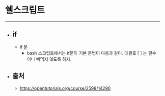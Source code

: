 
# 쉘스크립트
-----------------------------------------------

- ## if
	-  if 문
		+ bash 스크립트에서는 if문의 기본 문법이 다음과 같다. 대괄호 [ ] 는 필수이니 빼먹지 않도록 하자.



- ## 출처
	- https://opentutorials.org/course/2598/14290

	<br/><br/><br/>